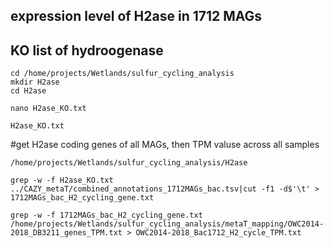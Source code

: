 ## expression level of H2ase in 1712 MAGs 

## KO list of hydroogenase
```
cd /home/projects/Wetlands/sulfur_cycling_analysis
mkdir H2ase 
cd H2ase

nano H2ase_KO.txt

H2ase_KO.txt
```


#get H2ase coding genes of all MAGs, then TPM valuse across all samples
```
/home/projects/Wetlands/sulfur_cycling_analysis/H2ase

grep -w -f H2ase_KO.txt ../CAZY_metaT/combined_annotations_1712MAGs_bac.tsv|cut -f1 -d$'\t' > 1712MAGs_bac_H2_cycling_gene.txt

grep -w -f 1712MAGs_bac_H2_cycling_gene.txt /home/projects/Wetlands/sulfur_cycling_analysis/metaT_mapping/OWC2014-2018_DB3211_genes_TPM.txt > OWC2014-2018_Bac1712_H2_cycle_TPM.txt


```
